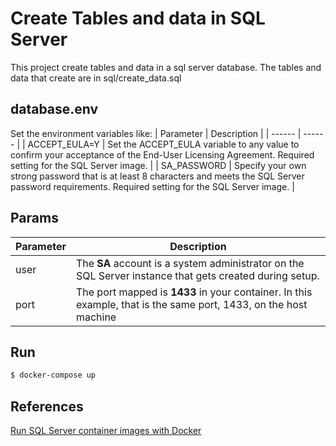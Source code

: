# Create Tables and data in SQL Server

This project create tables and data in a sql server database. The tables and data that create are in sql/create_data.sql
## database.env
Set the environment variables like:
| Parameter | Description |
| ------ | ------ |
| ACCEPT_EULA=Y | Set the ACCEPT_EULA variable to any value to confirm your acceptance of the End-User Licensing Agreement. Required setting for the SQL Server image. |
| SA_PASSWORD | Specify your own strong password that is at least 8 characters and meets the SQL Server password requirements. Required setting for the SQL Server image. |

## Params
| Parameter | Description |
| ------ | ------ |
| user | The **SA** account is a system administrator on the SQL Server instance that gets created during setup. |
| port | The port mapped is **1433** in your container. In this example, that is the same port, 1433, on the host machine |

## Run
```sh
$ docker-compose up
```

## References
[Run SQL Server container images with Docker](https://docs.microsoft.com/en-us/sql/linux/quickstart-install-connect-docker?view=sql-server-ver15&pivots=cs1-bash)
